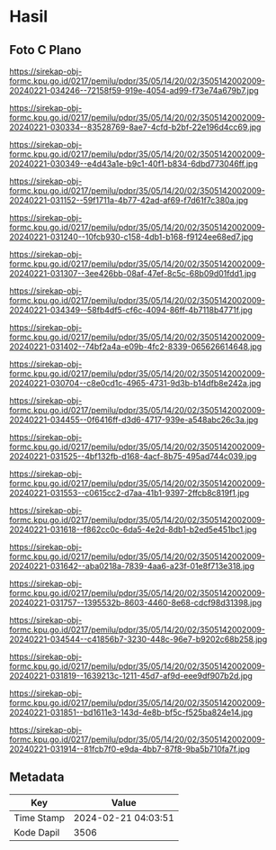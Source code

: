# Hasil

## Foto C Plano

https://sirekap-obj-formc.kpu.go.id/0217/pemilu/pdpr/35/05/14/20/02/3505142002009-20240221-034246--72158f59-919e-4054-ad99-f73e74a679b7.jpg

https://sirekap-obj-formc.kpu.go.id/0217/pemilu/pdpr/35/05/14/20/02/3505142002009-20240221-030334--83528769-8ae7-4cfd-b2bf-22e196d4cc69.jpg

https://sirekap-obj-formc.kpu.go.id/0217/pemilu/pdpr/35/05/14/20/02/3505142002009-20240221-030349--e4d43a1e-b9c1-40f1-b834-6dbd773046ff.jpg

https://sirekap-obj-formc.kpu.go.id/0217/pemilu/pdpr/35/05/14/20/02/3505142002009-20240221-031152--59f1711a-4b77-42ad-af69-f7d61f7c380a.jpg

https://sirekap-obj-formc.kpu.go.id/0217/pemilu/pdpr/35/05/14/20/02/3505142002009-20240221-031240--10fcb930-c158-4db1-b168-f9124ee68ed7.jpg

https://sirekap-obj-formc.kpu.go.id/0217/pemilu/pdpr/35/05/14/20/02/3505142002009-20240221-031307--3ee426bb-08af-47ef-8c5c-68b09d01fdd1.jpg

https://sirekap-obj-formc.kpu.go.id/0217/pemilu/pdpr/35/05/14/20/02/3505142002009-20240221-034349--58fb4df5-cf6c-4094-86ff-4b7118b4771f.jpg

https://sirekap-obj-formc.kpu.go.id/0217/pemilu/pdpr/35/05/14/20/02/3505142002009-20240221-031402--74bf2a4a-e09b-4fc2-8339-065626614648.jpg

https://sirekap-obj-formc.kpu.go.id/0217/pemilu/pdpr/35/05/14/20/02/3505142002009-20240221-030704--c8e0cd1c-4965-4731-9d3b-b14dfb8e242a.jpg

https://sirekap-obj-formc.kpu.go.id/0217/pemilu/pdpr/35/05/14/20/02/3505142002009-20240221-034455--0f6416ff-d3d6-4717-939e-a548abc26c3a.jpg

https://sirekap-obj-formc.kpu.go.id/0217/pemilu/pdpr/35/05/14/20/02/3505142002009-20240221-031525--4bf132fb-d168-4acf-8b75-495ad744c039.jpg

https://sirekap-obj-formc.kpu.go.id/0217/pemilu/pdpr/35/05/14/20/02/3505142002009-20240221-031553--c0615cc2-d7aa-41b1-9397-2ffcb8c819f1.jpg

https://sirekap-obj-formc.kpu.go.id/0217/pemilu/pdpr/35/05/14/20/02/3505142002009-20240221-031618--f862cc0c-6da5-4e2d-8db1-b2ed5e451bc1.jpg

https://sirekap-obj-formc.kpu.go.id/0217/pemilu/pdpr/35/05/14/20/02/3505142002009-20240221-031642--aba0218a-7839-4aa6-a23f-01e8f713e318.jpg

https://sirekap-obj-formc.kpu.go.id/0217/pemilu/pdpr/35/05/14/20/02/3505142002009-20240221-031757--1395532b-8603-4460-8e68-cdcf98d31398.jpg

https://sirekap-obj-formc.kpu.go.id/0217/pemilu/pdpr/35/05/14/20/02/3505142002009-20240221-034544--c41856b7-3230-448c-96e7-b9202c68b258.jpg

https://sirekap-obj-formc.kpu.go.id/0217/pemilu/pdpr/35/05/14/20/02/3505142002009-20240221-031819--1639213c-1211-45d7-af9d-eee9df907b2d.jpg

https://sirekap-obj-formc.kpu.go.id/0217/pemilu/pdpr/35/05/14/20/02/3505142002009-20240221-031851--bd1611e3-143d-4e8b-bf5c-f525ba824e14.jpg

https://sirekap-obj-formc.kpu.go.id/0217/pemilu/pdpr/35/05/14/20/02/3505142002009-20240221-031914--81fcb7f0-e9da-4bb7-87f8-9ba5b710fa7f.jpg


## Metadata

| Key        | Value               |
| ---------- | ------------------- |
| Time Stamp | 2024-02-21 04:03:51 |
| Kode Dapil | 3506                |




